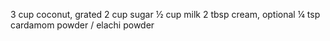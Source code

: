 3 cup coconut, grated
2 cup sugar
½ cup milk
2 tbsp cream, optional
¼ tsp cardamom powder / elachi powder